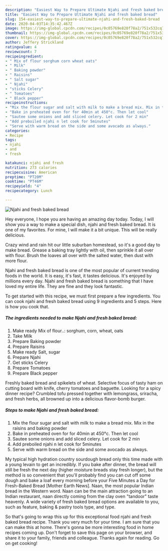 ```yaml
---
description: "Easiest Way to Prepare Ultimate Njahi and fresh baked bread"
title: "Easiest Way to Prepare Ultimate Njahi and fresh baked bread"
slug: 154-easiest-way-to-prepare-ultimate-njahi-and-fresh-baked-bread
date: 2020-04-03T14:35:42.467Z
image: https://img-global.cpcdn.com/recipes/0c05769e820f78a2/751x532cq70/njahi-and-fresh-baked-bread-recipe-main-photo.jpg
thumbnail: https://img-global.cpcdn.com/recipes/0c05769e820f78a2/751x532cq70/njahi-and-fresh-baked-bread-recipe-main-photo.jpg
cover: https://img-global.cpcdn.com/recipes/0c05769e820f78a2/751x532cq70/njahi-and-fresh-baked-bread-recipe-main-photo.jpg
author: Jeffery Strickland
ratingvalue: 4
reviewcount: 7
recipeingredient:
- " Mix of flour sorghum corn wheat oats"
- " Milk"
- " Baking powder"
- " Raisins"
- " Salt sugar"
- " Njahi"
- "sticks Celery"
- " Tomatoes"
- " Black pepper"
recipeinstructions:
- "Mix the flour sugar and salt with milk to make a bread mix. Mix in the raisins and baking powder"
- "Bake in preheated oven for for 40min at 450°c. Then let cool"
- "Sautee some onions and add sliced celery. Let cook for 2 min"
- "Add preboiled njahi n let cook for 5minutes"
- "Serve with warm bread on the side and some avocado as always."
categories:
- Recipe
tags:
- njahi
- and
- fresh

katakunci: njahi and fresh 
nutrition: 273 calories
recipecuisine: American
preptime: "PT20M"
cooktime: "PT46M"
recipeyield: "4"
recipecategory: Lunch

---
```



![Njahi and fresh baked bread](https://img-global.cpcdn.com/recipes/0c05769e820f78a2/751x532cq70/njahi-and-fresh-baked-bread-recipe-main-photo.jpg)

Hey everyone, I hope you are having an amazing day today. Today, I will show you a way to make a special dish, njahi and fresh baked bread. It is one of my favorites. For mine, I will make it a bit unique. This will be really delicious.

Crazy wind and rain hit our little suburban homestead, so it&#39;s a good day to make bread. Grease a baking tray lightly with oil, then sprinkle it all over with flour. Brush the loaves all over with the salted water, then dust with more flour.

Njahi and fresh baked bread is one of the most popular of current trending foods in the world. It is easy, it's fast, it tastes delicious. It's enjoyed by millions every day. Njahi and fresh baked bread is something that I have loved my entire life. They are fine and they look fantastic.


To get started with this recipe, we must first prepare a few ingredients. You can cook njahi and fresh baked bread using 9 ingredients and 5 steps. Here is how you cook that.

##### The ingredients needed to make Njahi and fresh baked bread:

1. Make ready  Mix of flour..: sorghum, corn, wheat, oats
1. Take  Milk
1. Prepare  Baking powder
1. Prepare  Raisins
1. Make ready  Salt, sugar
1. Prepare  Njahi
1. Get sticks Celery
1. Prepare  Tomatoes
1. Prepare  Black pepper


Freshly baked bread and spikelets of wheat. Selective focus of tasty ham on cutting board with knife, cherry tomatoes and baguette. Looking for a spicy dinner recipe? Crumbled tofu pressed together with lemongrass, sriracha, and fresh herbs, all browned up into a delicious flavor-bomb burger. 

##### Steps to make Njahi and fresh baked bread:

1. Mix the flour sugar and salt with milk to make a bread mix. Mix in the raisins and baking powder
1. Bake in preheated oven for for 40min at 450°c. Then let cool
1. Sautee some onions and add sliced celery. Let cook for 2 min
1. Add preboiled njahi n let cook for 5minutes
1. Serve with warm bread on the side and some avocado as always.


My typical high hydration country sourdough bread only this time made with a young levain to get an incredibly. If you bake after dinner, the bread will still be fresh the next day (higher moisture breads stay fresh longer), but the method is so convenient that you&#39;ll probably find you can cut off some dough and bake a loaf every morning before your Five Minutes a Day for Fresh-Baked Bread [Mother Earth News]. Naan, the most popular Indian bread in the Western word. Naan can be the main attraction going to an Indian restaurant, naan directly coming from the clay oven &#34;tandoor&#34; taste heavenly. A wide variety of fresh baked bread options are available to you, such as feature, baking &amp; pastry tools type, and type. 

So that's going to wrap this up for this exceptional food njahi and fresh baked bread recipe. Thank you very much for your time. I am sure that you can make this at home. There's gonna be more interesting food in home recipes coming up. Don't forget to save this page on your browser, and share it to your family, friends and colleague. Thanks again for reading. Go on get cooking!

